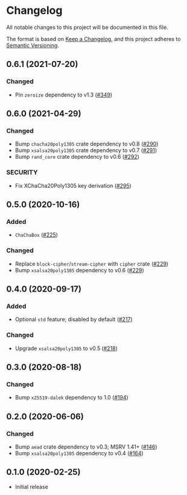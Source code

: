 # Changelog
All notable changes to this project will be documented in this file.

The format is based on [Keep a Changelog](https://keepachangelog.com/en/1.0.0/),
and this project adheres to [Semantic Versioning](https://semver.org/spec/v2.0.0.html).

## 0.6.1 (2021-07-20)
### Changed
- Pin `zeroize` dependency to v1.3 ([#349])

[#349]: https://github.com/RustCrypto/AEADs/pull/349

## 0.6.0 (2021-04-29)
### Changed
- Bump `chacha20poly1305` crate dependency to v0.8 ([#290])
- Bump `xsalsa20poly1305` crate dependency to v0.7 ([#291])
- Bump `rand_core` crate dependency to v0.6 ([#292])

### SECURITY
- Fix XChaCha20Poly1305 key derivation ([#295])

[#290]: https://github.com/RustCrypto/AEADs/pull/290
[#291]: https://github.com/RustCrypto/AEADs/pull/291
[#292]: https://github.com/RustCrypto/AEADs/pull/292
[#295]: https://github.com/RustCrypto/AEADs/pull/295

## 0.5.0 (2020-10-16)
### Added
- `ChaChaBox` ([#225])

### Changed
- Replace `block-cipher`/`stream-cipher` with `cipher` crate ([#229])
- Bump `xsalsa20poly1305` dependency to v0.6 ([#229])

[#229]: https://github.com/RustCrypto/AEADs/pull/229
[#225]: https://github.com/RustCrypto/AEADs/pull/225

## 0.4.0 (2020-09-17)
### Added
- Optional `std` feature; disabled by default ([#217])

### Changed
- Upgrade `xsalsa20poly1305` to v0.5 ([#218])

[#218]: https://github.com/RustCrypto/AEADs/pull/218
[#217]: https://github.com/RustCrypto/AEADs/pull/217

## 0.3.0 (2020-08-18)
### Changed
- Bump `x25519-dalek` dependency to 1.0 ([#194])

[#194]: https://github.com/RustCrypto/AEADs/pull/194

## 0.2.0 (2020-06-06)
### Changed
- Bump `aead` crate dependency to v0.3; MSRV 1.41+ ([#146])
- Bump `xsalsa20poly1305` dependency to v0.4 ([#164])

[#146]: https://github.com/RustCrypto/AEADs/pull/146
[#164]: https://github.com/RustCrypto/AEADs/pull/164

## 0.1.0 (2020-02-25)
- Initial release
